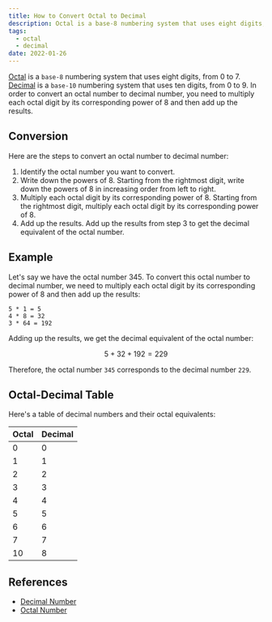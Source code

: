 ```yaml
---
title: How to Convert Octal to Decimal
description: Octal is a base-8 numbering system that uses eight digits, from 0 to 7. Decimal is a base-10 numbering system that uses ten digits, from 0 to 9. In order to convert an octal number to decimal number, you need to multiply each octal digit by its corresponding power of 8 and then add up the results.
tags:
  - octal
  - decimal
date: 2022-01-26
---
```


[Octal][Octal_Number] is a `base-8` numbering system that uses eight digits, from 0 to 7. [Decimal][Decimal_Number] is a `base-10` numbering system that uses ten digits, from 0 to 9. In order to convert an octal number to decimal number, you need to multiply each octal digit by its corresponding power of 8 and then add up the results.

## Conversion

Here are the steps to convert an octal number to decimal number:

1. Identify the octal number you want to convert.
2. Write down the powers of 8. Starting from the rightmost digit, write down the powers of 8 in increasing order from left to right.
3. Multiply each octal digit by its corresponding power of 8. Starting from the rightmost digit, multiply each octal digit by its corresponding power of 8.
4. Add up the results. Add up the results from step 3 to get the decimal equivalent of the octal number.

## Example

Let's say we have the octal number 345. To convert this octal number to decimal number, we need to multiply each octal digit by its corresponding power of 8 and then add up the results:

```text
5 * 1 = 5
4 * 8 = 32
3 * 64 = 192
```

Adding up the results, we get the decimal equivalent of the octal number:

$$5 + 32 + 192 = 229$$

Therefore, the octal number `345` corresponds to the decimal number `229`.

## Octal-Decimal Table

Here's a table of decimal numbers and their octal equivalents:

| Octal | Decimal |
| ----- | ------- |
| 0     | 0       |
| 1     | 1       |
| 2     | 2       |
| 3     | 3       |
| 4     | 4       |
| 5     | 5       |
| 6     | 6       |
| 7     | 7       |
| 10    | 8       |

## References

- [Decimal Number][Decimal_Number]
- [Octal Number][Octal_Number]

<!-- Reference -->

[Decimal_Number]: /blog/2024/01/01-what-is-decimal-number "What is a Decimal Number?"
[Octal_Number]: /blog/2024/01/01-what-is-octal-number "What is an Octal Number?"
